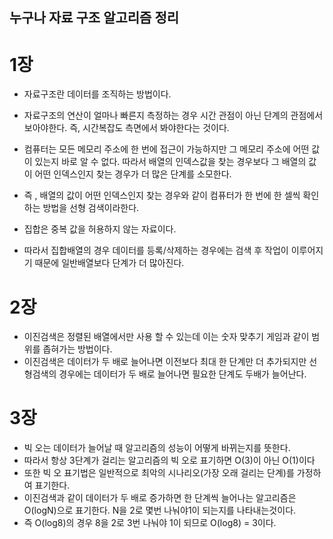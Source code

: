 ## **누구나 자료 구조 알고리즘 정리**

# **1장**

- 자료구조란 데이터를 조직하는 방법이다.
- 자료구조의 연산이 얼마나 빠른지 측정하는 경우 시간 관점이 아닌 단계의 관점에서 보아야한다. 즉, 시간복잡도 측면에서 봐야한다는 것이다.
- 컴퓨터는 모든 메모리 주소에 한 번에 접근이 가능하지만 그 메모리 주소에 어떤 값이 있는지 바로 알 수 없다. 따라서 배열의 인덱스값을 찾는 경우보다 그 배열의 값이 어떤 인덱스인지 찾는 경우가 더 많은 단계를 소모한다.
- 즉 , 배열의 값이 어떤 인덱스인지 찾는 경우와 같이 컴퓨터가 한 번에 한 셀씩 확인하는 방법을 선형 검색이라한다.

- 집합은 중복 값을 허용하지 않는 자료이다.
- 따라서 집합배열의 경우 데이터를 등록/삭제하는 경우에는 검색 후 작업이 이루어지기 때문에 일반배열보다 단계가 더 많아진다.

# **2장**

- 이진검색은 정렬된 배열에서만 사용 할 수 있는데 이는 숫자 맞추기 게임과 같이 범위를 좁혀가는 방법이다.
- 이진검색은 데이터가 두 배로 늘어나면 이전보다 최대 한 단계만 더 추가되지만 선형검색의 경우에는 데이터가 두 배로 늘어나면 필요한 단계도 두배가 늘어난다.

# **3장**

- 빅 오는 데이터가 늘어날 때 알고리즘의 성능이 어떻게 바뀌는지를 뜻한다.
- 따라서 항상 3단계가 걸리는 알고리즘의 빅 오로 표기하면 O(3)이 아닌 O(1)이다
- 또한 빅 오 표기법은 일반적으로 최악의 시나리오(가장 오래 걸리는 단계)를 가정하여 표기한다.
- 이진검색과 같이 데이터가 두 배로 증가하면 한 단계씩 늘어나는 알고리즘은 O(logN)으로 표기한다. N을 2로 몇번 나눠야1이 되는지를 나타내는것이다.
- 즉 O(log8)의 경우 8을 2로 3번 나눠야 1이 되므로 O(log8) = 3이다.
